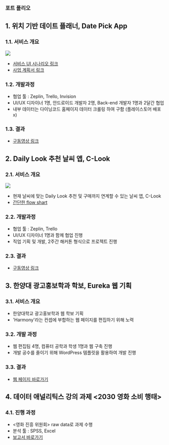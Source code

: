 ### 포트 폴리오

## 1. 위치 기반 데이트 플래너, Date Pick App

### 1.1. 서비스 개요

![](https://ws4.sinaimg.cn/large/006tNbRwgy1fvliphexdwj30ih0q4nam.jpg)

- [서비스 UI 시나리오 링크](https://www.slideshare.net/jhlee0609/date-pick-ui)
- [사업 계획서 링크](https://www.slideshare.net/jhlee0609/date-pick)

### 1.2. 개발과정

- 협업 툴 : Zeplin, Trello, Invision
- UI/UX 디자이너 1명, 안드로이드 개발자 2명, Back-end 개발자 1명과 2달간 협업
- 내부 데이터는 다이닝코드 홈페이지 데이터 크롤링 하여 구함 (플레이스토어 배포 x)

### 1.3. 결과

- [구동영상 링크](https://www.youtube.com/watch?v=SYITRRx7P1A&feature=youtu.be)



## 2. **Daily Look 추천 날씨 앱, C-Look**

### 2.1. 서비스 개요

![](https://camo.githubusercontent.com/f5c76f27b435b86712aab8b59fb956962858d01e/68747470733a2f2f7773342e73696e61696d672e636e2f6c617267652f303036744b66546367793166696e347734613077306a3330623430386777656e2e6a7067)

- 현재 날씨에 맞는 Daily Look 추천 및 구매까지 연계할 수 있는 날씨 앱, C-Look
- [간단한 flow shart](https://www.slideshare.net/jhlee0609/clook-application-flow-chart/1)

### 2.2. 개발과정

- 협업 툴 : Zeplin, Trello
- UI/UX 디자이너 1명과 함께 협업 진행
- 직업 기획 및 개발, 2주간 해커톤 형식으로 프로젝트 진행

### 2.3. 결과

- [구동영상 링크](https://www.youtube.com/watch?v=N0Khy7a2ZZQ)



## 3. 한양대 광고홍보학과 학보, Eureka 웹 기획

### 3.1. 서비스 개요

- 한양대학교 광고홍보학과 웹 학보 기획
- 'Harmony'라는 컨셉에 부합하는 웹 페이지를 편집하기 위해 노력

### 3.2. 개발 과정

- 웹 편집팀 4명, 컴퓨터 공학과 학생 1명과 웹 구축 진행
- 개발 공수를 줄이기 위해 WordPress 템플릿을 활용하여 개발 진행

### 3.3. 결과

- [웹 페이지 바로가기](http://hyueureka.cafe24.com/2016/index.html)



## 4. 데이터 애널리틱스 강의 과제 <2030 영화 소비 행태>

### 4.1. 진행 과정

- <영화 진흥 위원회> raw data로 과제 수행
- 분석 툴 : SPSS, Excel
- [보고서 바로가기](https://drive.google.com/file/d/1pHSJV7SuyVbQIkBJlfjP796eo0NKrauE/view)